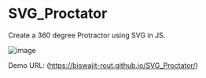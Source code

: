 # SVG_Proctator

Create a 360 degree Protractor using SVG in JS.

![image](https://user-images.githubusercontent.com/24861502/133317493-2ca3e745-d790-4dce-9259-c95b5ad3f804.png)

Demo URL: (https://biswajit-rout.github.io/SVG_Proctator/)
